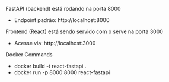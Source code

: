FastAPI (backend) está rodando na porta 8000
* Endpoint padrão: http://localhost:8000

Frontend (React) está sendo servido com o serve na porta 3000
* Acesse via: http://localhost:3000

Docker Commands
* docker build -t react-fastapi .
* docker run -p 8000:8000 react-fastapi